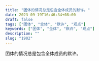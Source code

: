```yaml
---
title: "团体的情况总是包含全体成员的默许。"
date: 2023-09-19T16:46:34+08:00
draft: false
tags: ["团体", "全体", "默许", "观点"]
keywords: ["团体", "全体", "默许", "观点"]
description: ""
slug: "1902"
---
```


团体的情况总是包含全体成员的默许。
